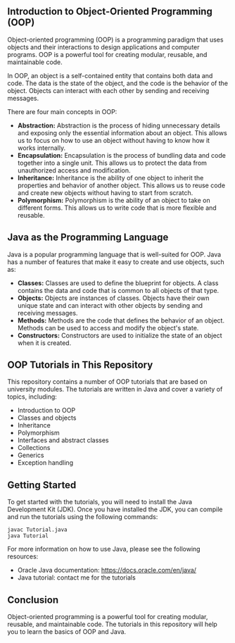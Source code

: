 ## Introduction to Object-Oriented Programming (OOP)

Object-oriented programming (OOP) is a programming paradigm that uses objects and their interactions to design applications and computer programs. OOP is a powerful tool for creating modular, reusable, and maintainable code.

In OOP, an object is a self-contained entity that contains both data and code. The data is the state of the object, and the code is the behavior of the object. Objects can interact with each other by sending and receiving messages.

There are four main concepts in OOP:

* **Abstraction:** Abstraction is the process of hiding unnecessary details and exposing only the essential information about an object. This allows us to focus on how to use an object without having to know how it works internally.
* **Encapsulation:** Encapsulation is the process of bundling data and code together into a single unit. This allows us to protect the data from unauthorized access and modification.
* **Inheritance:** Inheritance is the ability of one object to inherit the properties and behavior of another object. This allows us to reuse code and create new objects without having to start from scratch.
* **Polymorphism:** Polymorphism is the ability of an object to take on different forms. This allows us to write code that is more flexible and reusable.

## Java as the Programming Language

Java is a popular programming language that is well-suited for OOP. Java has a number of features that make it easy to create and use objects, such as:

* **Classes:** Classes are used to define the blueprint for objects. A class contains the data and code that is common to all objects of that type.
* **Objects:** Objects are instances of classes. Objects have their own unique state and can interact with other objects by sending and receiving messages.
* **Methods:** Methods are the code that defines the behavior of an object. Methods can be used to access and modify the object's state.
* **Constructors:** Constructors are used to initialize the state of an object when it is created.

## OOP Tutorials in This Repository

This repository contains a number of OOP tutorials that are based on university modules. The tutorials are written in Java and cover a variety of topics, including:

* Introduction to OOP
* Classes and objects
* Inheritance
* Polymorphism
* Interfaces and abstract classes
* Collections
* Generics
* Exception handling

## Getting Started

To get started with the tutorials, you will need to install the Java Development Kit (JDK). Once you have installed the JDK, you can compile and run the tutorials using the following commands:

```
javac Tutorial.java
java Tutorial
```

For more information on how to use Java, please see the following resources:

* Oracle Java documentation: https://docs.oracle.com/en/java/
* Java tutorial: contact me for the tutorials 


## Conclusion

Object-oriented programming is a powerful tool for creating modular, reusable, and maintainable code. The tutorials in this repository will help you to learn the basics of OOP and Java.
